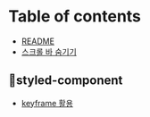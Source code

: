 # Table of contents

* [README](README.md)
* [스크롤 바 숨기기](<README (1).md>)

## styled-component

* [keyframe 활용](styled-component/keyframe.md)
